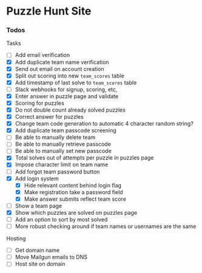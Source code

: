 # Puzzle Hunt Site


### Todos
Tasks
- [ ] Add email verification
- [X] Add duplicate team name verification
- [X] Send out email on account creation
- [X] Split out scoring into new `team_scores` table
- [X] Add timestamp of last solve to `team_scores` table
- [ ] Slack webhooks for signup, scoring, etc,
- [X] Enter answer in puzzle page and validate
- [X] Scoring for puzzles
- [X] Do not double count already solved puzzles
- [X] Correct answer for puzzles
- [X] Change team code generation to automatic 4 character random string?
- [X] Add duplicate team passcode screening
- [ ] Be able to manually delete team
- [ ] Be able to manually retrieve passcode
- [ ] Be able to manually set new passcode
- [X] Total solves out of attempts per puzzle in puzzles page
- [X] Impose character limit on team name
- [ ] Add forgot team password button
- [X] Add login system
  - [X] Hide relevant content behind login flag
  - [X] Make registration take a password field
  - [X] Make answer submits reflect team score
- [ ] Show a team page
- [X] Show which puzzles are solved on puzzles page
- [ ] Add an option to sort by most solved
- [ ] More robust checking around if team names or usernames are the same

Hosting
- [ ] Get domain name
- [ ] Move Mailgun emails to DNS
- [ ] Host site on domain
